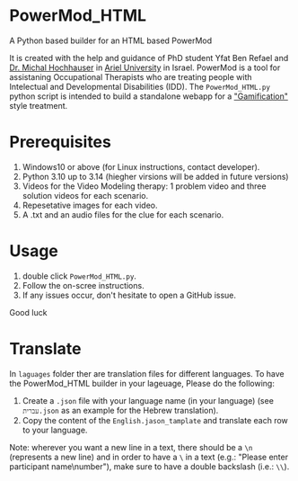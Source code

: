 # PowerMod_HTML

 A Python based builder for an HTML based PowerMod

 It is created with the help and guidance of PhD student Yfat Ben Refael and [Dr. Michal Hochhauser](https://www.ariel.ac.il/wp/itr/) in [Ariel University](https://www.ariel.ac.il/wp/en/) in Israel.
 PowerMod is a tool for assistaning Occupational Therapists who are treating people with Intelectual and Developmental Disabilities (IDD).
 The `PowerMod_HTML.py` python script is intended to build a standalone webapp for a ["Gamification"](https://doi.org/10.1080/10447318.2024.2381928) style treatment.

# Prerequisites
 1. Windows10 or above (for Linux instructions, contact developer).
 2. Python 3.10 up to 3.14 (hiegher virsions will be added in future versions)
 3. Videos for the Video Modeling therapy: 1 problem video and three solution videos for each scenario.
 4. Repesetative images for each video.
 5. A .txt and an audio files for the clue for each scenario.

# Usage
 1. double click `PowerMod_HTML.py`.
 2. Follow the on-scree instructions.
 3. If any issues occur, don't hesitate to open a GitHub issue.
 
 Good luck

# Translate
 In `laguages` folder ther are translation files for different languages.
 To have the PowerMod_HTML builder in your lageuage, Please do the following:
 1. Create a `.json` file with your language name (in your language) (see `עברית.json` as an example for the Hebrew translation).
 2. Copy the content of the `English.jason_tamplate` and translate each row to your language.

 Note: wherever you want a new line in a text, there should be a `\n` (represents a new line) and in order to have a `\` in a text (e.g.: "Please enter participant name\\number"), make sure to have a double backslash (i.e.: `\\`).
 

